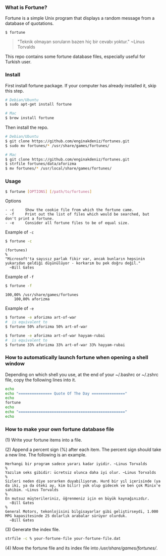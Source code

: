 ### What is Fortune?

Fortune is a simple Unix program that displays a random message from a database of quotations.
```
$ fortune
```
>"Teknik olmayan soruların bazen hiç bir cevabı yoktur."
>  ~Linus Torvalds

This repo contains some fortune database files, especially useful for Turkish user.

### Install

First install fortune package. If your computer has already installed it, skip this step.
```bash
# Debian/Ubuntu
$ sudo apt-get install fortune

# Mac
$ brew install fortune
```
Then install the repo.
```bash
# Debian/Ubuntu
$ git clone https://github.com/enginakdeniz/fortunes.git
$ sudo mv fortunes/* /usr/share/games/fortunes/

# Mac
$ git clone https://github.com/enginakdeniz/fortunes.git
$ strfile fortunes/data/aforizma
$ mv fortunes/* /usr/local/share/games/fortunes/
```
### Usage
```bash
$ fortune [OPTIONS] [/path/to/fortunes]
```
Options
```
- -c     Show the cookie file from which the fortune came.
- -f     Print out the list of files which would be searched, but don't print a fortune.
- -e     Consider all fortune files to be of equal size.
```
Example of `-c`
```bash
$ fortune -c
```

```
(fortunes)
%
"Microsoft'ta sayısız parlak fikir var, ancak bunların hepsinin yukarıdan geldiği düşünülüyor - korkarım bu pek doğru değil."
  ~Bill Gates
```
Example of `-f`
```bash
$ fortune -f
```

```
100,00% /usr/share/games/fortunes
    100,00% aforizma
```
Example of `-e`
```bash
$ fortune -e aforizma art-of-war
#  is equivalent to
$ fortune 50% aforizma 50% art-of-war

$ fortune -e aforizma art-of-war hayyam-rubai
#  is equivalent to
$ fortune 33% aforizma 33% art-of-war 33% hayyam-rubai
```
### How to automatically launch fortune when opening a shell window

Depending on which shell you use, at the end of your ~/.bashrc or ~/.zshrc file, copy the following lines into it.
```bash
echo
echo "=============== Quote Of The Day ==============="
echo
fortune
echo
echo "================================================"
echo
```
### How to make your own fortune database file

(1) Write your fortune items into a file.

(2) Append a percent sign (%) after each item. The percent sign should take a new line. The following is an example.
```
Herhangi bir program sadece yararı kadar iyidir. ~Linus Torvalds
%
Yazılım seks gibidir: ücretsiz olunca daha iyi olur. ~Linus Torvalds
%
Sizleri neden diye sorarken duyabiliyorum. Hurd bir yıl içerisinde (ya da iki, ya da öteki ay, kim bilir) yok olup gidecek ve ben çok Minix'e sahibim. ~Linus Torvalds
%
En mutsuz müşterileriniz, öğrenmeniz için en büyük kaynağınızdır.
  ~Bill Gates
%
General Motors, tekonlojisini bilgisayarlar gibi geliştirseydi, 1.000 MPG kapasitesinde 25 dolarlık arabalar sürüyor olurduk.
  ~Bill Gates
```
(3) Generate the index file.
```bash
strfile -c % your-fortune-file your-fortune-file.dat
```
(4) Move the fortune file and its index file into */usr/share/games/fortunes/*.
